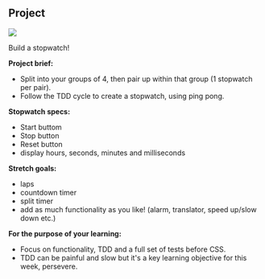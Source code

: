 ## Project

![](http://www.vbtutor.net/VB_Sample/stopwa1.jpg)

Build a stopwatch!

**Project brief:**
- Split into your groups of 4, then pair up within that group (1 stopwatch per pair).
- Follow the TDD cycle to create a stopwatch, using ping pong.

**Stopwatch specs:**
- Start buttom
- Stop button
- Reset button
- display hours, seconds, minutes and milliseconds

**Stretch goals:**
- laps
- countdown timer
- split timer
- add as much functionality as you like! (alarm, translator, speed up/slow down etc.)

**For the purpose of your learning:**
- Focus on functionality, TDD and a full set of tests before CSS.
- TDD can be painful and slow but it's a key learning objective for this week, persevere. 
